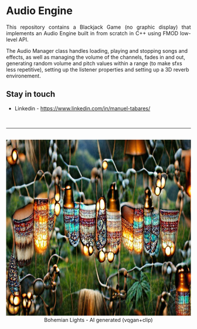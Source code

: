 # Audio Engine

<p align="justify">
This repository contains a Blackjack Game (no graphic display) that implements an Audio Engine built in from scratch in C++ using FMOD low-level API.

The Audio Manager class handles loading, playing and stopping songs and effects, as well as managing the volume of the channels, fades in and out, generating random volume and pitch values within a range (to make sfxs less repetitive), setting up the listener properties and setting up a 3D reverb environement.
</p>
  
## Stay in touch

+ Linkedin - https://www.linkedin.com/in/manuel-tabares/

<br><hr>
<p align="center">
  <br> <img width="840" height="480" src="media/bohemian-lights-ai.jpg">
  <br> Bohemian Lights - AI generated (vqgan+clip)
</p>
